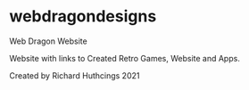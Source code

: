 # webdragondesigns
Web Dragon Website

Website with links to Created Retro Games, Website and Apps.

Created by Richard Huthcings 2021
